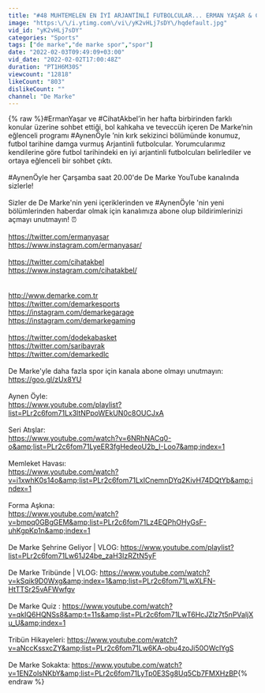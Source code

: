 ```yaml
---
title: "#48 MUHTEMELEN EN İYİ ARJANTİNLİ FUTBOLCULAR... ERMAN YAŞAR & CİHAT AKBEL | #PROBABLY AYNEN ÖYLE"
image: "https:\/\/i.ytimg.com\/vi\/yK2vHLj7sDY\/hqdefault.jpg"
vid_id: "yK2vHLj7sDY"
categories: "Sports"
tags: ["de marke","de marke spor","spor"]
date: "2022-02-03T09:49:09+03:00"
vid_date: "2022-02-02T17:00:48Z"
duration: "PT1H6M30S"
viewcount: "12818"
likeCount: "803"
dislikeCount: ""
channel: "De Marke"
---
```

{% raw %}#ErmanYaşar ve #CihatAkbel’in her hafta birbirinden farklı konular üzerine sohbet ettiği, bol kahkaha ve teveccüh içeren De Marke’nin eğlenceli programı #AynenÖyle ’nin kırk sekizinci bölümünde konumuz, futbol tarihine damga vurmuş Arjantinli futbolcular. Yorumcularımız kendilerine göre futbol tarihindeki en iyi arjantinli futbolcuları belirlediler ve ortaya eğlenceli bir sohbet çıktı.<br /><br />#AynenÖyle her Çarşamba saat 20.00'de De Marke YouTube kanalında sizlerle! <br /><br />Sizler de De Marke'nin yeni içeriklerinden ve #AynenÖyle 'nin yeni bölümlerinden haberdar olmak için kanalımıza abone olup bildirimlerinizi açmayı unutmayın! ⏰<br /><br /><a rel="nofollow" target="blank" href="https://twitter.com/ermanyasar">https://twitter.com/ermanyasar</a><br /><a rel="nofollow" target="blank" href="https://www.instagram.com/ermanyasar/">https://www.instagram.com/ermanyasar/</a><br /><br /><a rel="nofollow" target="blank" href="https://twitter.com/cihatakbel">https://twitter.com/cihatakbel</a><br /><a rel="nofollow" target="blank" href="https://www.instagram.com/cihatakbel/">https://www.instagram.com/cihatakbel/</a><br /><br /><br /><a rel="nofollow" target="blank" href="http://www.demarke.com.tr">http://www.demarke.com.tr</a><br /><a rel="nofollow" target="blank" href="https://twitter.com/demarkesports">https://twitter.com/demarkesports</a> <br /><a rel="nofollow" target="blank" href="https://instagram.com/demarkegarage">https://instagram.com/demarkegarage</a> <br /><a rel="nofollow" target="blank" href="https://instagram.com/demarkegaming">https://instagram.com/demarkegaming</a><br /><br /><a rel="nofollow" target="blank" href="https://twitter.com/dodekabasket">https://twitter.com/dodekabasket</a><br /><a rel="nofollow" target="blank" href="https://twitter.com/saribayrak">https://twitter.com/saribayrak</a>  <br /><a rel="nofollow" target="blank" href="https://twitter.com/demarkedlc">https://twitter.com/demarkedlc</a><br /><br />De Marke'yle daha fazla spor için kanala abone olmayı unutmayın: <a rel="nofollow" target="blank" href="https://goo.gl/zUx8YU">https://goo.gl/zUx8YU</a><br /><br />Aynen Öyle:<br /><a rel="nofollow" target="blank" href="https://www.youtube.com/playlist?list=PLr2c6fom71Lx3ltNPpoWEkUN0c8OUCJxA">https://www.youtube.com/playlist?list=PLr2c6fom71Lx3ltNPpoWEkUN0c8OUCJxA</a> <br /><br />Seri Atışlar: <br /><a rel="nofollow" target="blank" href="https://www.youtube.com/watch?v=6NRhNACq0-o&amp;list=PLr2c6fom71LyeER3fgHedeoU2b_I-Loo7&amp;index=1">https://www.youtube.com/watch?v=6NRhNACq0-o&amp;list=PLr2c6fom71LyeER3fgHedeoU2b_I-Loo7&amp;index=1</a><br /><br />Memleket Havası:<br /><a rel="nofollow" target="blank" href="https://www.youtube.com/watch?v=i1xwhK0s14o&amp;list=PLr2c6fom71LxICnemnDYq2KivH74DQtYb&amp;index=1">https://www.youtube.com/watch?v=i1xwhK0s14o&amp;list=PLr2c6fom71LxICnemnDYq2KivH74DQtYb&amp;index=1</a>  <br /><br />Forma Aşkına:<br /><a rel="nofollow" target="blank" href="https://www.youtube.com/watch?v=bmpq0GBgGEM&amp;list=PLr2c6fom71Lz4EQPhOHyGsF-uhKgpKp1n&amp;index=1">https://www.youtube.com/watch?v=bmpq0GBgGEM&amp;list=PLr2c6fom71Lz4EQPhOHyGsF-uhKgpKp1n&amp;index=1</a><br /><br />De Marke Şehrine Geliyor | VLOG: <a rel="nofollow" target="blank" href="https://www.youtube.com/playlist?list=PLr2c6fom71Lw61J24be_zaH3IzRZtN5yF">https://www.youtube.com/playlist?list=PLr2c6fom71Lw61J24be_zaH3IzRZtN5yF</a><br /><br />De Marke Tribünde | VLOG: <a rel="nofollow" target="blank" href="https://www.youtube.com/watch?v=kSqik9D0Wxg&amp;index=1&amp;list=PLr2c6fom71LwXLFN-HtTTSr25vAFWwfgv">https://www.youtube.com/watch?v=kSqik9D0Wxg&amp;index=1&amp;list=PLr2c6fom71LwXLFN-HtTTSr25vAFWwfgv</a><br /> <br />De Marke Quiz : <a rel="nofollow" target="blank" href="https://www.youtube.com/watch?v=qkIQ6HQNSs8&amp;t=11s&amp;list=PLr2c6fom71LwT6HcJZlz7t5nPValjXu_U&amp;index=1">https://www.youtube.com/watch?v=qkIQ6HQNSs8&amp;t=11s&amp;list=PLr2c6fom71LwT6HcJZlz7t5nPValjXu_U&amp;index=1</a><br /><br />Tribün Hikayeleri: <a rel="nofollow" target="blank" href="https://www.youtube.com/watch?v=aNccKssxcZY&amp;list=PLr2c6fom71Lw6KA-obu4zoJi50OWclYgS">https://www.youtube.com/watch?v=aNccKssxcZY&amp;list=PLr2c6fom71Lw6KA-obu4zoJi50OWclYgS</a> <br /> <br />De Marke Sokakta: <a rel="nofollow" target="blank" href="https://www.youtube.com/watch?v=1ENZolsNKbY&amp;list=PLr2c6fom71LyTp0E3Sg8Uq5Cb7FMXHzBP">https://www.youtube.com/watch?v=1ENZolsNKbY&amp;list=PLr2c6fom71LyTp0E3Sg8Uq5Cb7FMXHzBP</a>{% endraw %}
